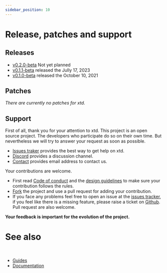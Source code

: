 ```yaml
---
sidebar_position: 10
---
```


# Release, patches and support

## Releases

* [v0.2.0-beta](https://github.com/gammasoft71/xtd/releases/tag/untagged-6c9580e8527b975f3e02) Not yet planned
* [v0.1.1-beta](https://github.com/gammasoft71/xtd/releases/tag/v0.1.1-beta) released the Jully 17, 2023
* [v0.1.0-beta](https://github.com/gammasoft71/xtd/releases/tag/v0.1.0-beta) released the October 10, 2021

## Patches

*There are currently no patches for xtd.*

## Support

First of all, thank you for your attention to xtd.​ This project is an open source project. The developers who participate do so on their own time. But nevertheless we will try to answer your request as soon as possible. ​

* [Issues traker](https://github.com/gammasoft71/xtd/issues) provides the best way to get help on xtd.
* [Discord](https://discordapp.com/users/gammasoft#9288) provides a discussion channel.
* [Contact](https://gammasoft71.github.io/xtd/docs/Support/contact) provides email address to contact us. 

Your contributions are welcome.

* First read [Code of conduct](https://github.com/gammasoft71/xtd/blob/master/CODE_OF_CONDUCT.md) and the [design guidelines](https://gammasoft71.github.io/xtd/docs/documentation/Design%20Guidelines) to make sure your contribution follows the rules.
* [Fork](https://github.com/gammasoft71/xtd/fork) the project and use a pull request for adding your contribution.
* If you face any problems feel free to open an issue at the [issues tracker](https://github.com/gammasoft71/xtd/issues), if you feel like there is a missing feature, please raise a ticket on [Github](https://github.com/gammasoft71/xtd). Pull request are also welcome.

**Your feedback is important for the evolution of the project.**

# See also
​
* [Guides](/docs/documentation/Guides)
* [Documentation](/docs/documentation)
